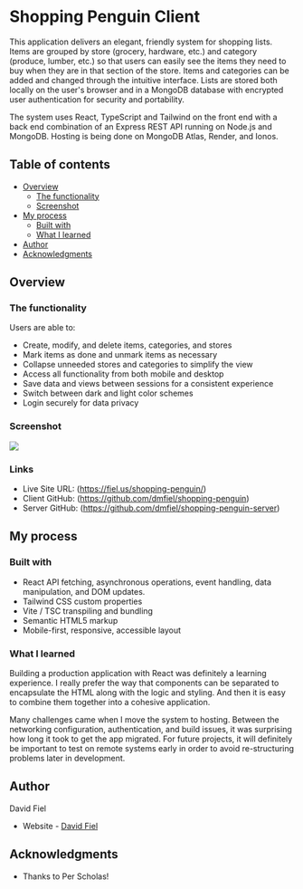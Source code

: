 # Shopping Penguin Client

This application delivers an elegant, friendly system for shopping lists. Items are grouped by store (grocery, hardware, etc.) and category (produce, lumber, etc.) so that users can easily see the items they need to buy when they are in that section of the store. Items and categories can be added and changed through the intuitive interface. Lists are stored both locally on the user's browser and in a MongoDB database with encrypted user authentication for security and portability.

The system uses React, TypeScript and Tailwind on the front end with a back end combination of an Express REST API running on Node.js and MongoDB. Hosting is being done on MongoDB Atlas, Render, and Ionos.

## Table of contents

- [Overview](#overview)
  - [The functionality](#the-functionality)
  - [Screenshot](#screenshot)
- [My process](#my-process)
  - [Built with](#built-with)
  - [What I learned](#what-i-learned)
- [Author](#author)
- [Acknowledgments](#acknowledgments)

## Overview

### The functionality

Users are able to:

- Create, modify, and delete items, categories, and stores
- Mark items as done and unmark items as necessary
- Collapse unneeded stores and categories to simplify the view
- Access all functionality from both mobile and desktop
- Save data and views between sessions for a consistent experience
- Switch between dark and light color schemes
- Login securely for data privacy

### Screenshot

![](./src/images/screenshot.png)

### Links

- Live Site URL: (https://fiel.us/shopping-penguin/)
- Client GitHub: (https://github.com/dmfiel/shopping-penguin)
- Server GitHub: (https://github.com/dmfiel/shopping-penguin-server)

## My process

### Built with

- React API fetching, asynchronous operations, event handling, data manipulation, and DOM updates.
- Tailwind CSS custom properties
- Vite / TSC transpiling and bundling
- Semantic HTML5 markup
- Mobile-first, responsive, accessible layout

### What I learned

Building a production application with React was definitely a learning experience. I really prefer the way that components can be separated to encapsulate the HTML along with the logic and styling. And then it is easy to combine them together into a cohesive application.

Many challenges came when I move the system to hosting. Between the networking configuration, authentication, and build issues, it was surprising how long it took to get the app migrated. For future projects, it will definitely be important to test on remote systems early in order to avoid re-structuring problems later in development.

## Author

David Fiel

- Website - [David Fiel](https://fiel.us)

## Acknowledgments

- Thanks to Per Scholas!
